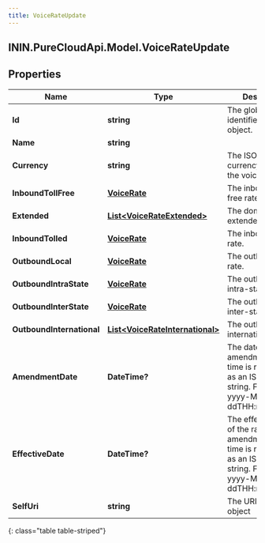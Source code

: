 ```yaml
---
title: VoiceRateUpdate
---
```

## ININ.PureCloudApi.Model.VoiceRateUpdate

## Properties

|Name | Type | Description | Notes|
|------------ | ------------- | ------------- | -------------|
| **Id** | **string** | The globally unique identifier for the object. | [optional] |
| **Name** | **string** |  | [optional] |
| **Currency** | **string** | The ISO 4217 currency code of the voice rate. | |
| **InboundTollFree** | [**VoiceRate**](VoiceRate.html) | The inbound toll free rate. | [optional] |
| **Extended** | [**List&lt;VoiceRateExtended&gt;**](VoiceRateExtended.html) | The domestic extended rates. | [optional] |
| **InboundTolled** | [**VoiceRate**](VoiceRate.html) | The inbound tolled rate. | [optional] |
| **OutboundLocal** | [**VoiceRate**](VoiceRate.html) | The outbound local rate. | [optional] |
| **OutboundIntraState** | [**VoiceRate**](VoiceRate.html) | The outbound intra-state rate. | [optional] |
| **OutboundInterState** | [**VoiceRate**](VoiceRate.html) | The outbound inter-state rate. | [optional] |
| **OutboundInternational** | [**List&lt;VoiceRateInternational&gt;**](VoiceRateInternational.html) | The outbound international rates. | [optional] |
| **AmendmentDate** | **DateTime?** | The date of the rate amendment. Date time is represented as an ISO-8601 string. For example: yyyy-MM-ddTHH:mm:ss.SSSZ | |
| **EffectiveDate** | **DateTime?** | The effective date of the rate amendment. Date time is represented as an ISO-8601 string. For example: yyyy-MM-ddTHH:mm:ss.SSSZ | |
| **SelfUri** | **string** | The URI for this object | [optional] |
{: class="table table-striped"}


